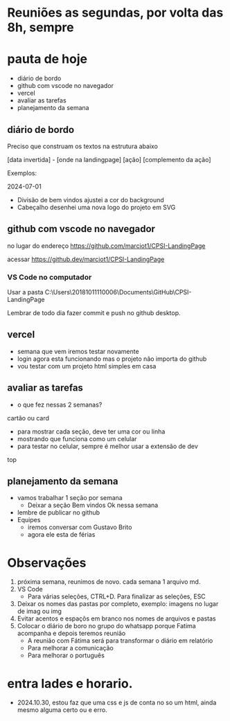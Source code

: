 # Reuniões as segundas, por volta das 8h, sempre

# pauta de hoje
- diário de bordo
- github com vscode no navegador
- vercel
- avaliar as tarefas
- planejamento da semana

## diário de bordo

Preciso que construam os textos na estrutura abaixo

[data invertida] - [onde na landingpage] [ação] [complemento da ação]

Exemplos:

2024-07-01
- Divisão de bem vindos ajustei a cor do background
- Cabeçalho desenhei uma nova logo do projeto em SVG

## github com vscode no navegador

no lugar do endereço
https://github.com/marciot1/CPSI-LandingPage

acessar
https://github.dev/marciot1/CPSI-LandingPage


### VS Code no computador

Usar a pasta C:\Users\20181011110006\Documents\GitHub\CPSI-LandingPage

Lembrar de todo dia fazer commit e push no github desktop.


## vercel

- semana que vem iremos testar novamente
- login agora esta funcionando mas o projeto não importa do github
- vou testar com um projeto html simples em casa

## avaliar as tarefas

- o que fez nessas 2 semanas?

cartão ou card

- para mostrar cada seção, deve ter uma cor ou linha
- mostrando que funciona como um celular
- para testar no celular, sempre é melhor usar a extensão de dev

top

## planejamento da semana

- vamos trabalhar 1 seção por semana
  - Deixar a seção Bem vindos Ok nessa semana
- lembre de publicar no github
- Equipes
  - iremos conversar com Gustavo Brito
  - agora ele esta de férias


# Observações
1. próxima semana, reunimos de novo. cada semana 1 arquivo md.
2. VS Code
   - Para várias seleções, CTRL+D. Para finalizar as seleções, ESC
3. Deixar os nomes das pastas por completo, exemplo: imagens no lugar de imag ou img
4. Evitar acentos e espaçõs em branco nos nomes de arquivos e pastas
5. Colocar o diário de boro no grupo do whatsapp porque Fatima acompanha e depois teremos reunião
   - A reunião com Fátima será para transformar o diário em relatório
   - Para melhorar a comunicação
   - Para melhorar o português



# entra lades e horario.

- 2024.10.30, estou faz que uma css e js de conta no so um html, ainda mesmo alguma certo ou e erro.

